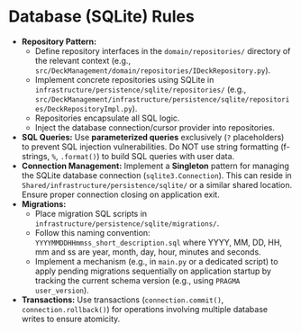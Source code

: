 # Database (SQLite) Rules

-   **Repository Pattern:**
    -   Define repository interfaces in the `domain/repositories/` directory of the relevant context (e.g., `src/DeckManagement/domain/repositories/IDeckRepository.py`).
    -   Implement concrete repositories using SQLite in `infrastructure/persistence/sqlite/repositories/` (e.g., `src/DeckManagement/infrastructure/persistence/sqlite/repositories/DeckRepositoryImpl.py`).
    -   Repositories encapsulate all SQL logic.
    -   Inject the database connection/cursor provider into repositories.
-   **SQL Queries:** Use **parameterized queries** exclusively (`?` placeholders) to prevent SQL injection vulnerabilities. Do NOT use string formatting (f-strings, `%`, `.format()`) to build SQL queries with user data.
-   **Connection Management:** Implement a **Singleton** pattern for managing the SQLite database connection (`sqlite3.Connection`). This can reside in `Shared/infrastructure/persistence/sqlite/` or a similar shared location. Ensure proper connection closing on application exit.
-   **Migrations:**
    -   Place migration SQL scripts in `infrastructure/persistence/sqlite/migrations/`.
    -   Follow this naming convention: `YYYYMMDDHHmmss_short_description.sql` where YYYY, MM, DD, HH, mm and ss are year, month, day, hour, minutes and seconds.
    -   Implement a mechanism (e.g., in `main.py` or a dedicated script) to apply pending migrations sequentially on application startup by tracking the current schema version (e.g., using `PRAGMA user_version`).
-   **Transactions:** Use transactions (`connection.commit()`, `connection.rollback()`) for operations involving multiple database writes to ensure atomicity.
